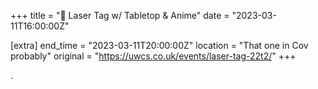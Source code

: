 +++
title = "🔫 Laser Tag w/ Tabletop & Anime"
date = "2023-03-11T16:00:00Z"

[extra]
end_time = "2023-03-11T20:00:00Z"
location = "That one in Cov probably"
original = "https://uwcs.co.uk/events/laser-tag-22t2/"
+++

.
